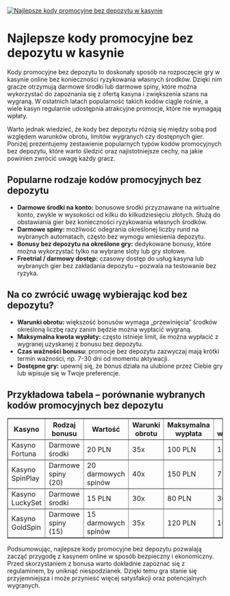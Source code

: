 [![Najlepsze kody promocyjne bez depozytu w kasynie](https://123-caf.pages.dev/gitsignup.png)](https://vrmoo.ru/Bt82HjjY)

<h1>Najlepsze kody promocyjne bez depozytu w kasynie</h1> <p>Kody promocyjne bez depozytu to doskonały sposób na rozpoczęcie gry w kasynie online bez konieczności ryzykowania własnych środków. Dzięki nim gracze otrzymują darmowe środki lub darmowe spiny, które można wykorzystać do zapoznania się z ofertą kasyna i zwiększenia szans na wygraną. W ostatnich latach popularność takich kodów ciągle rośnie, a wiele kasyn regularnie udostępnia atrakcyjne promocje, które nie wymagają wpłaty.</p>  <p>Warto jednak wiedzieć, że kody bez depozytu różnią się między sobą pod względem warunków obrotu, limitów wygranych czy dostępnych gier. Poniżej prezentujemy zestawienie popularnych typów kodów promocyjnych bez depozytu, które warto śledzić oraz najistotniejsze cechy, na jakie powinien zwrócić uwagę każdy gracz.</p>  <h2>Popularne rodzaje kodów promocyjnych bez depozytu</h2> <ul>   <li><strong>Darmowe środki na konto:</strong> bonusowe środki przyznawane na wirtualne konto, zwykle w wysokości od kilku do kilkudziesięciu złotych. Służą do obstawiania gier bez konieczności ryzykowania własnych środków.</li>   <li><strong>Darmowe spiny:</strong> możliwość odegrania określonej liczby rund na wybranych automatach, często bez wymogu wniesienia depozytu.</li>   <li><strong>Bonusy bez depozytu na określone gry:</strong> dedykowane bonusy, które można wykorzystać tylko na wybrane sloty lub gry stołowe.</li>   <li><strong>Freetrial / darmowy dostęp:</strong> czasowy dostęp do usług kasyna lub wybranych gier bez zakładania depozytu – pozwala na testowanie bez ryzyka.</li> </ul>  <h2>Na co zwrócić uwagę wybierając kod bez depozytu?</h2> <ul>   <li><strong>Warunki obrotu:</strong> większość bonusów wymaga „przewinięcia” środków określoną liczbę razy zanim będzie można wypłacić wygraną.</li>   <li><strong>Maksymalna kwota wypłaty:</strong> często istnieje limit, ile można wypłacić z wygranej uzyskanej z bonusu bez depozytu.</li>   <li><strong>Czas ważności bonusu:</strong> promocje bez depozytu zazwyczaj mają krótki termin ważności, np. 7-30 dni od momentu aktywacji.</li>   <li><strong>Dostępne gry:</strong> upewnij się, że bonus działa na ulubione przez Ciebie gry lub wpisuje się w Twoje preferencje.</li> </ul>  <h2>Przykładowa tabela – porównanie wybranych kodów promocyjnych bez depozytu</h2> <table border="1" cellspacing="0" cellpadding="5">   <thead>     <tr>       <th>Kasyno</th>       <th>Rodzaj bonusu</th>       <th>Wartość</th>       <th>Warunki obrotu</th>       <th>Maksymalna wypłata</th>       <th>Czas ważności</th>     </tr>   </thead>   <tbody>     <tr>       <td>Kasyno Fortuna</td>       <td>Darmowe środki</td>       <td>20 PLN</td>       <td>35x</td>       <td>100 PLN</td>       <td>14 dni</td>     </tr>     <tr>       <td>Kasyno SpinPlay</td>       <td>Darmowe spiny (20)</td>       <td>20 darmowych spinów</td>       <td>40x</td>       <td>150 PLN</td>       <td>7 dni</td>     </tr>     <tr>       <td>Kasyno LuckySet</td>       <td>Darmowe środki</td>       <td>15 PLN</td>       <td>30x</td>       <td>80 PLN</td>       <td>30 dni</td>     </tr>     <tr>       <td>Kasyno GoldSpin</td>       <td>Darmowe spiny (15)</td>       <td>15 darmowych spinów</td>       <td>35x</td>       <td>120 PLN</td>       <td>10 dni</td>     </tr>   </tbody> </table>  <p>Podsumowując, najlepsze kody promocyjne bez depozytu pozwalają zacząć przygodę z kasynem online w sposób bezpieczny i ekonomiczny. Przed skorzystaniem z bonusa warto dokładnie zapoznać się z regulaminem, by uniknąć niespodzianek. Dzięki temu gra stanie się przyjemniejsza i może przynieść więcej satysfakcji oraz potencjalnych wygranych.</p>
